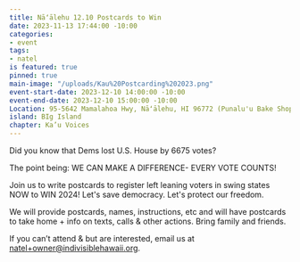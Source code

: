 ```yaml
---
title: Nāʻālehu 12.10 Postcards to Win
date: 2023-11-13 17:44:00 -10:00
categories:
- event
tags:
- natel
is featured: true
pinned: true
main-image: "/uploads/Kau%20Postcarding%202023.png"
event-start-date: 2023-12-10 14:00:00 -10:00
event-end-date: 2023-12-10 15:00:00 -10:00
Location: 95-5642 Mamalahoa Hwy, Nāʻālehu, HI 96772 (Punalu'u Bake Shop, upper pavillion)
island: BIg Island
chapter: Ka’u Voices
---
```


Did you know that Dems lost U.S. House by 6675 votes?  

The point being: WE CAN MAKE A DIFFERENCE- EVERY VOTE COUNTS!

Join us to write postcards to register left leaning voters in swing states NOW to WIN 2024!  Let's save democracy.  Let's protect our freedom.

We will provide postcards, names, instructions, etc  and will have postcards to take home + info on texts, calls & other actions. Bring family and friends.

If you can’t attend & but are interested, email us at natel+owner@indivisiblehawaii.org.
